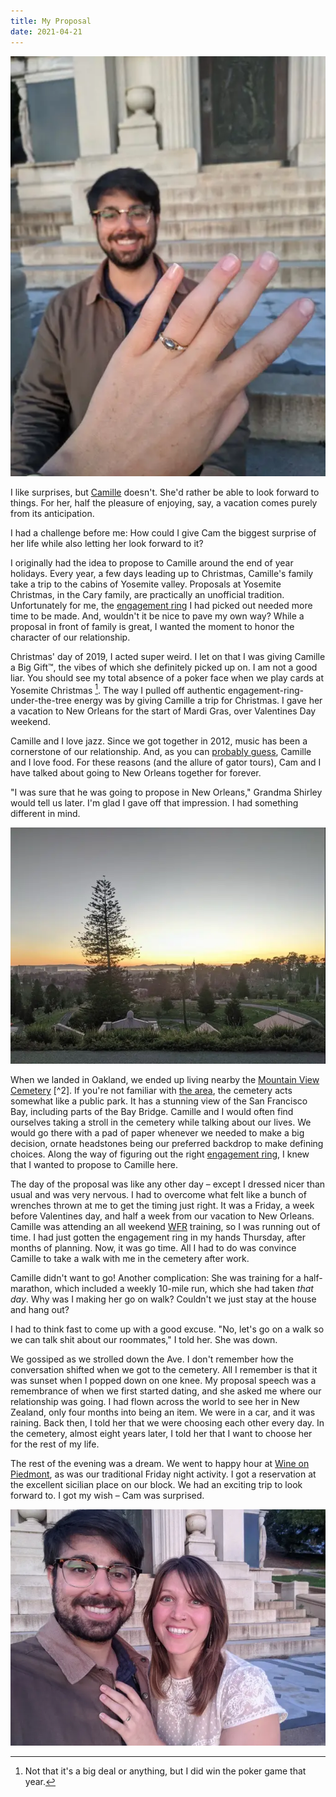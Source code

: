 ```yaml
---
title: My Proposal
date: 2021-04-21
---
```


![Me just after I've proposed](assets/my-proposal-ring.webp)

I like surprises, but [Camille](https://camille.merose.com) doesn't. She'd rather be able to look forward to things. For
her, half the pleasure of enjoying, say, a vacation comes purely from its anticipation.

I had a challenge before me: How could I give Cam the biggest surprise of her life while also letting her look forward
to it?

I originally had the idea to propose to Camille around the end of year holidays. Every year, a few days leading up to
Christmas, Camille's family take a trip to the cabins of Yosemite valley. Proposals at Yosemite Christmas, in the Cary
family, are practically an unofficial tradition. Unfortunately for me, the [engagement ring](wedding/ring.md)
I had picked out needed more time to be made. And, wouldn't it be nice to pave my own way? While a proposal in front of
family is great, I wanted the moment to honor the character of our relationship.

Christmas' day of 2019, I acted super weird. I let on that I was giving Camille a Big Gift™, the vibes of which she
definitely picked up on. I am not a good liar. You should see my total absence of a poker face when we play cards at
Yosemite Christmas [^1]. The way I pulled off authentic engagement-ring-under-the-tree energy was by giving Camille
a trip for Christmas. I gave her a vacation to New Orleans for the start of Mardi Gras, over Valentines Day weekend.

Camille and I love jazz. Since we got together in 2012, music has been a cornerstone of our relationship. And, as you
can [probably guess](pesto.md), Camille and I love food. For these reasons (and the allure of gator tours), Cam and I
have talked about going to New Orleans together for forever.

"I was sure that he was going to propose in New Orleans," Grandma Shirley would tell us later. I'm glad I gave off that
impression. I had something different in mind.

![The cemetery by our house](assets/my-proposal-cemetery.webp)

When we landed in Oakland, we ended up living nearby the
[Mountain View Cemetery](https://en.wikipedia.org/wiki/Mountain_View_Cemetery_(Oakland,_California)) [^2]. If
you're not familiar with [the area](https://goo.gl/maps/9aeAdYfmShjbVVva9), the cemetery acts somewhat like a public
park. It has a stunning view of the San Francisco Bay, including parts of the Bay Bridge. Camille and I would often find
ourselves taking a stroll in the cemetery while talking about our lives. We would go there with a pad of paper whenever
we needed to make a big decision, ornate headstones being our preferred backdrop to make defining choices. Along the way
of figuring out the right [engagement ring](wedding/ring.md), I knew that I wanted to propose to Camille here.

The day of the proposal was like any other day – except I dressed nicer than usual and was very nervous. I had to
overcome what felt like a bunch of wrenches thrown at me to get the timing just right. It was a Friday, a week before
Valentines day, and half a week from our vacation to New Orleans. Camille was attending an all
weekend [WFR](https://www.wildmed.com/course-type/wilderness-first-responder/) training, so I was running out of time. I
had just gotten the engagement ring in my hands Thursday, after months of planning. Now, it was go time. All I had to do
was convince Camille to take a walk with me in the cemetery after work.

Camille didn't want to go! Another complication: She was training for a half-marathon, which included a weekly 10-mile
run, which she had taken _that day_. Why was I making her go on walk? Couldn't we just stay at the house and hang out?

I had to think fast to come up with a good excuse. "No, let's go on a walk so we can talk shit about our roommates," I
told her. She was down.

We gossiped as we strolled down the Ave. I don't remember how the conversation shifted when we got to the cemetery. All
I remember is that it was sunset when I popped down on one knee. My proposal speech was a remembrance of when we first
started dating, and she asked me where our relationship was going. I had flown across the world to see her in New
Zealand, only four months into being an item. We were in a car, and it was raining. Back then, I told her that we were
choosing each other every day. In the cemetery, almost eight years later, I told her that I want to choose her for the
rest of my life.

The rest of the evening was a dream. We went to happy hour at [Wine on Piedmont](https://wineonpiedmont.com/), as was
our traditional Friday night activity. I got a reservation at the excellent sicilian place on our block. We had an
exciting trip to look forward to. I got my wish – Cam was surprised.

![Cam and I](assets/my-proposal-end.webp)


[^1]: Not that it's a big deal or anything, but I did win the poker game that year.

[^2]: The [Black Dahlia](https://en.wikipedia.org/wiki/Black_Dahlia#:~:text=Resting%20place) happens to be buried there.





